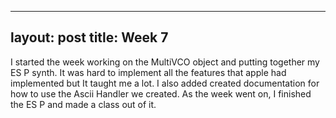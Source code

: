 
---
layout: post
title: Week 7
---

I started the week working on the MultiVCO object and putting together my ES P synth. It was hard to implement all the features that apple had implemented but It taught me a lot. I also added created documentation for how to use the Ascii Handler we created. As the week went on, I finished the ES P and made a class out of it.
